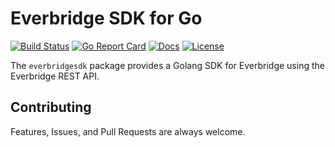 # Everbridge SDK for Go

[![Build Status][build-status-svg]][build-status-url]
[![Go Report Card][goreport-svg]][goreport-url]
[![Docs][docs-godoc-svg]][docs-godoc-url]
[![License][license-svg]][license-url]

 [build-status-svg]: https://github.com/grokify/everbridge-sdk-go/workflows/build/badge.svg
 [build-status-url]: https://github.com/grokify/everbridge-sdk-go/actions
 [goreport-svg]: https://goreportcard.com/badge/github.com/grokify/everbridge-sdk-go
 [goreport-url]: https://goreportcard.com/report/github.com/grokify/everbridge-sdk-go
 [docs-godoc-svg]: https://pkg.go.dev/badge/github.com/grokify/everbridge-sdk-go
 [docs-godoc-url]: https://pkg.go.dev/github.com/grokify/everbridge-sdk-go
 [license-svg]: https://img.shields.io/badge/license-MIT-blue.svg
 [license-url]: https://github.com/grokify/everbridge-sdk-go/blob/master/LICENSE.md

The `everbridgesdk` package provides a Golang SDK for Everbridge using the Everbridge REST API.

## Contributing

Features, Issues, and Pull Requests are always welcome.
